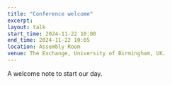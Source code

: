 ```yaml
---
title: "Conference welcome"
excerpt:
layout: talk
start_time: 2024-11-22 10:00
end_time: 2024-11-22 10:05
location: Assembly Room
venue: The Exchange, University of Birmingham, UK.
---
```


A welcome note to start our day.
